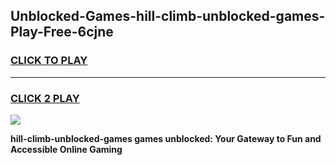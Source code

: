 
## Unblocked-Games-hill-climb-unblocked-games-Play-Free-6cjne
<h3>
<a href="https://premium76.site?title=hill-climb-unblocked-games&ref=19M">CLICK TO PLAY</a></h3>
<hr>

<h3>
<a href="https://premium76.site?title=hill-climb-unblocked-games&ref=19M">CLICK 2 PLAY</a>
  
</h3>

<a href="https://premium76.site?title=hill-climb-unblocked-games&ref=19M"><img src="https://clearcache.store/games.png"></a>


**hill-climb-unblocked-games games unblocked: Your Gateway to Fun and Accessible Online Gaming**
